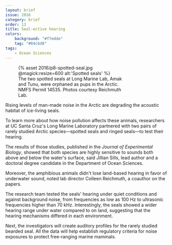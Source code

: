 ```yaml
---
layout: brief
issue: 2016
category: brief
order: 13
title: Seal-ective hearing
colors:
    background: "#f7edde"
    tag: "#84cbd8"
tags:
    - Ocean Sciences
---
```


<figure class="right" style="width:65%;">
    {% asset 2016/p8-spotted-seal.jpg @magick:resize=600 alt:'Spotted seals' %}
    <figcaption>The two spotted seals at Long Marine Lab, Amak and Tunu, were orphaned as pups in the Arctic. NMFS Permit 14535. Photos courtesy Reichmuth Lab.</figcaption>
</figure>

Rising levels of man-made noise in the Arctic are degrading the acoustic habitat of ice-living seals.

To learn more about how noise pollution affects these animals, researchers at UC Santa Cruz's Long Marine Laboratory partnered with two pairs of rarely studied Arctic species&mdash;spotted seals and ringed seals&mdash;to test their hearing.

The results of those studies, published in the _Journal of Experimental Biology_, showed that both species are highly sensitive to sounds both above and below the water's surface, said Jillian Sills, lead author and a doctoral degree candidate in the Department of Ocean Sciences.

Moreover, the amphibious animals didn't lose land-based hearing in favor of underwater sound, noted lab director Colleen Reichmuth, a coauthor on the papers.

The research team tested the seals' hearing under quiet conditions and against background noise, from frequencies as low as 100 Hz to ultrasonic frequencies higher than 70 kHz. Interestingly, the seals showed a wider hearing range under water compared to on land, suggesting that the hearing mechanisms differed in each environment.

Next, the investigators will create auditory profiles for the rarely studied bearded seal. All the data will help establish regulatory criteria for noise exposures to protect free-ranging marine mammals.
